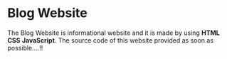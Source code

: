 # Blog Website
The Blog Website is informational website and it is made by using **HTML** **CSS** **JavaScript**. The source code of this website provided as soon as possible....!!
